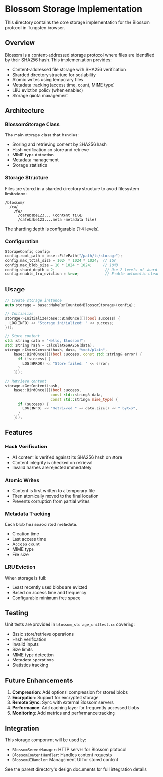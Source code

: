# Blossom Storage Implementation

This directory contains the core storage implementation for the Blossom protocol in Tungsten browser.

## Overview

Blossom is a content-addressed storage protocol where files are identified by their SHA256 hash. This implementation provides:

- Content-addressed file storage with SHA256 verification
- Sharded directory structure for scalability
- Atomic writes using temporary files
- Metadata tracking (access time, count, MIME type)
- LRU eviction policy (when enabled)
- Storage quota management

## Architecture

### BlossomStorage Class

The main storage class that handles:
- Storing and retrieving content by SHA256 hash
- Hash verification on store and retrieve
- MIME type detection
- Metadata management
- Storage statistics

### Storage Structure

Files are stored in a sharded directory structure to avoid filesystem limitations:

```
/blossom/
  /ca/
    /fe/
      /cafebabe123... (content file)
      /cafebabe123....meta (metadata file)
```

The sharding depth is configurable (1-4 levels).

### Configuration

```cpp
StorageConfig config;
config.root_path = base::FilePath("/path/to/storage");
config.max_total_size = 1024 * 1024 * 1024;  // 1GB
config.max_blob_size = 10 * 1024 * 1024;     // 10MB
config.shard_depth = 2;                       // Use 2 levels of sharding
config.enable_lru_eviction = true;            // Enable automatic cleanup
```

## Usage

```cpp
// Create storage instance
auto storage = base::MakeRefCounted<BlossomStorage>(config);

// Initialize
storage->Initialize(base::BindOnce([](bool success) {
  LOG(INFO) << "Storage initialized: " << success;
}));

// Store content
std::string data = "Hello, Blossom!";
std::string hash = CalculateSHA256(data);
storage->StoreContent(hash, data, "text/plain", 
    base::BindOnce([](bool success, const std::string& error) {
      if (!success) {
        LOG(ERROR) << "Store failed: " << error;
      }
    }));

// Retrieve content
storage->GetContent(hash,
    base::BindOnce([](bool success, 
                     const std::string& data,
                     const std::string& mime_type) {
      if (success) {
        LOG(INFO) << "Retrieved " << data.size() << " bytes";
      }
    }));
```

## Features

### Hash Verification
- All content is verified against its SHA256 hash on store
- Content integrity is checked on retrieval
- Invalid hashes are rejected immediately

### Atomic Writes
- Content is first written to a temporary file
- Then atomically moved to the final location
- Prevents corruption from partial writes

### Metadata Tracking
Each blob has associated metadata:
- Creation time
- Last access time
- Access count
- MIME type
- File size

### LRU Eviction
When storage is full:
- Least recently used blobs are evicted
- Based on access time and frequency
- Configurable minimum free space

## Testing

Unit tests are provided in `blossom_storage_unittest.cc` covering:
- Basic store/retrieve operations
- Hash verification
- Invalid inputs
- Size limits
- MIME type detection
- Metadata operations
- Statistics tracking

## Future Enhancements

1. **Compression**: Add optional compression for stored blobs
2. **Encryption**: Support for encrypted storage
3. **Remote Sync**: Sync with external Blossom servers
4. **Performance**: Add caching layer for frequently accessed blobs
5. **Monitoring**: Add metrics and performance tracking

## Integration

This storage component will be used by:
- `BlossomServerManager`: HTTP server for Blossom protocol
- `BlossomContentHandler`: Handles content requests
- `BlossomUIHandler`: Management UI for stored content

See the parent directory's design documents for full integration details.